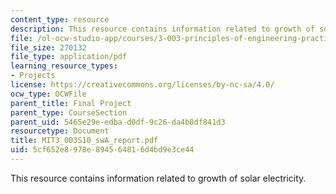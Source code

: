 ```yaml
---
content_type: resource
description: This resource contains information related to growth of solar electricity.
file: /ol-ocw-studio-app/courses/3-003-principles-of-engineering-practice-spring-2010/5cf652e8978e894564816d4bd9e3ce44_MIT3_003S10_swA_report.pdf
file_size: 270132
file_type: application/pdf
learning_resource_types:
- Projects
license: https://creativecommons.org/licenses/by-nc-sa/4.0/
ocw_type: OCWFile
parent_title: Final Project
parent_type: CourseSection
parent_uid: 5465e29e-edba-d0df-9c26-da4b8df841d3
resourcetype: Document
title: MIT3_003S10_swA_report.pdf
uid: 5cf652e8-978e-8945-6481-6d4bd9e3ce44
---
```

This resource contains information related to growth of solar electricity.